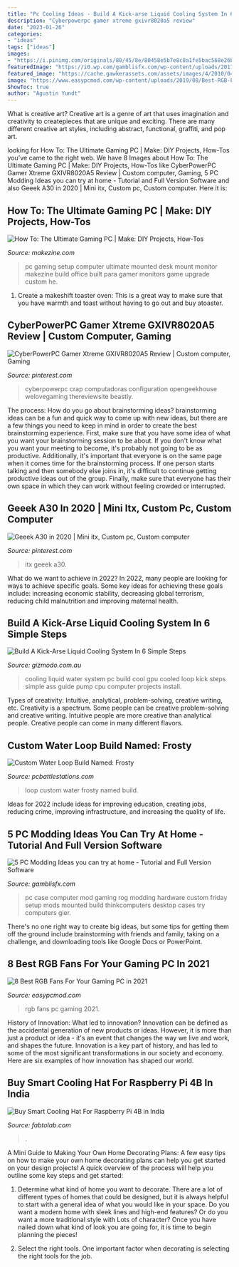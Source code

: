 ```yaml
---
title: "Pc Cooling Ideas - Build A Kick-arse Liquid Cooling System In 6 Simple Steps"
description: "Cyberpowerpc gamer xtreme gxivr8020a5 review"
date: "2023-01-26"
categories:
- "ideas"
tags: ["ideas"]
images:
- "https://i.pinimg.com/originals/80/45/8e/80458e5b7e8c8a1fe5bac568e26b60df.jpg"
featuredImage: "https://i0.wp.com/gamblisfx.com/wp-content/uploads/2017/01/pc-idea-1.jpg?resize=413%2C620"
featured_image: "https://cache.gawkerassets.com/assets/images/4/2010/04/liquidcooling1.jpg"
image: "https://www.easypcmod.com/wp-content/uploads/2019/08/Best-RGB-Fans.jpg"
ShowToc: true
author: "Agustin Yundt"
---
```



What is creative art?
Creative art is a genre of art that uses imagination and creativity to createpieces that are unique and exciting. There are many different creative art styles, including abstract, functional, graffiti, and pop art.

	

		
looking for How To: The Ultimate Gaming PC | Make: DIY Projects, How-Tos you've came to the right web. We have 8 Images about How To: The Ultimate Gaming PC | Make: DIY Projects, How-Tos like CyberPowerPC Gamer Xtreme GXIVR8020A5 Review | Custom computer, Gaming, 5 PC Modding Ideas you can try at home - Tutorial and Full Version Software and also Geeek A30 in 2020 | Mini itx, Custom pc, Custom computer. Here it is:
		
    
## How To: The Ultimate Gaming PC | Make: DIY Projects, How-Tos

<img loading=lazy src="http://i0.wp.com/makezine.com/wp-content/uploads/2014/10/1wmvpf2.jpg" onerror="this.onerror=null;this.src='https://tse3.mm.bing.net/th?id=OIP.64TqiqzlNulm6f3J29NzvgHaNK&amp;pid=15.1';" alt="How To: The Ultimate Gaming PC | Make: DIY Projects, How-Tos">

_Source: makezine.com_

>pc gaming setup computer ultimate mounted desk mount monitor makezine build office built para gamer monitors game upgrade custom he. 

	

1. Create a makeshift toaster oven: This is a great way to make sure that you have warmth and toast without having to go out and buy atoaster.

    
## CyberPowerPC Gamer Xtreme GXIVR8020A5 Review | Custom Computer, Gaming

<img loading=lazy src="https://i.pinimg.com/originals/80/45/8e/80458e5b7e8c8a1fe5bac568e26b60df.jpg" onerror="this.onerror=null;this.src='https://tse4.mm.bing.net/th?id=OIP.47bNP3M1SDFwUmzA5hWDIQHaIu&amp;pid=15.1';" alt="CyberPowerPC Gamer Xtreme GXIVR8020A5 Review | Custom computer, Gaming">

_Source: pinterest.com_

>cyberpowerpc crap computadoras configuration opengeekhouse welovegaming thereviewsite beastly. 

	

The process: How do you go about brainstorming ideas?
brainstorming ideas can be a fun and quick way to come up with new ideas, but there are a few things you need to keep in mind in order to create the best brainstorming experience. First, make sure that you have some idea of what you want your brainstorming session to be about. If you don't know what you want your meeting to become, it's probably not going to be as productive. Additionally, it's important that everyone is on the same page when it comes time for the brainstorming process. If one person starts talking and then somebody else joins in, it's difficult to continue getting productive ideas out of the group. Finally, make sure that everyone has their own space in which they can work without feeling crowded or interrupted.

    
## Geeek A30 In 2020 | Mini Itx, Custom Pc, Custom Computer

<img loading=lazy src="https://i.pinimg.com/736x/12/a4/1d/12a41dc6d669cd3d3c451e6e73f9d34b.jpg" onerror="this.onerror=null;this.src='https://tse2.mm.bing.net/th?id=OIP.FD8tIkOwwlPn_wgv1mCmXgHaGT&amp;pid=15.1';" alt="Geeek A30 in 2020 | Mini itx, Custom pc, Custom computer">

_Source: pinterest.com_

>itx geeek a30. 

	

What do we want to achieve in 2022?
In 2022, many people are looking for ways to achieve specific goals. Some key ideas for achieving these goals include: increasing economic stability, decreasing global terrorism, reducing child malnutrition and improving maternal health.

    
## Build A Kick-Arse Liquid Cooling System In 6 Simple Steps

<img loading=lazy src="https://cache.gawkerassets.com/assets/images/4/2010/04/liquidcooling1.jpg" onerror="this.onerror=null;this.src='https://tse3.mm.bing.net/th?id=OIP.Kc9CezTMlYhluBhA5_3AYgHaE7&amp;pid=15.1';" alt="Build A Kick-Arse Liquid Cooling System In 6 Simple Steps">

_Source: gizmodo.com.au_

>cooling liquid water system pc build cool gpu cooled loop kick steps simple ass guide pump cpu computer projects install. 

	

Types of creativity: Intuitive, analytical, problem-solving, creative writing, etc.
Creativity is a spectrum. Some people can be creative problem-solving and creative writing. Intuitive people are more creative than analytical people. Creative people can come in many different flavors.

    
## Custom Water Loop Build Named: Frosty

<img loading=lazy src="https://www.pcbattlestations.com/wp-content/uploads/2019/03/technotom74_4-compressor.jpg" onerror="this.onerror=null;this.src='https://tse3.mm.bing.net/th?id=OIP.4MoPGADhjF-zzqcsZjrcWgHaE7&amp;pid=15.1';" alt="Custom Water Loop Build Named: Frosty">

_Source: pcbattlestations.com_

>loop custom water frosty named build. 

	

Ideas for 2022 include ideas for improving education, creating jobs, reducing crime, improving infrastructure, and increasing the quality of life.

    
## 5 PC Modding Ideas You Can Try At Home - Tutorial And Full Version Software

<img loading=lazy src="https://i0.wp.com/gamblisfx.com/wp-content/uploads/2017/01/pc-idea-1.jpg?resize=413%2C620" onerror="this.onerror=null;this.src='https://tse3.mm.bing.net/th?id=OIP.9eYH8IOdI2ATF0Hjp0kuRwAAAA&amp;pid=15.1';" alt="5 PC Modding Ideas you can try at home - Tutorial and Full Version Software">

_Source: gamblisfx.com_

>pc case computer mod gaming rog modding hardware custom friday setup mods mounted build thinkcomputers desktop cases try computers gier. 

	

There's no one right way to create big ideas, but some tips for getting them off the ground include brainstorming with friends and family, taking on a challenge, and downloading tools like Google Docs or PowerPoint.

    
## 8 Best RGB Fans For Your Gaming PC In 2021

<img loading=lazy src="https://www.easypcmod.com/wp-content/uploads/2019/08/Best-RGB-Fans.jpg" onerror="this.onerror=null;this.src='https://tse2.mm.bing.net/th?id=OIP.riqc5wVDh3EE52Z1C54vMgHaGL&amp;pid=15.1';" alt="8 Best RGB Fans For Your Gaming PC in 2021">

_Source: easypcmod.com_

>rgb fans pc gaming 2021. 

	

History of Innovation: What led to innovation?
Innovation can be defined as the accidental generation of new products or ideas. However, it is more than just a product or idea - it's an event that changes the way we live and work, and shapes the future. Innovation is a key part of history, and has led to some of the most significant transformations in our society and economy. Here are six examples of how innovation has shaped our world.

    
## Buy Smart Cooling Hat For Raspberry Pi 4B In India

<img loading=lazy src="https://www.fabtolab.com/image/cache/data/Boards/Raspberry/Accessories/DFR0672-family_564x376-900x700.jpg" onerror="this.onerror=null;this.src='https://tse4.mm.bing.net/th?id=OIP.Lr17UK33qKKBYLSwor4FlQHaFw&amp;pid=15.1';" alt="Buy Smart Cooling Hat For Raspberry Pi 4B in India">

_Source: fabtolab.com_

>. 

	

A Mini Guide to Making Your Own Home Decorating Plans:
A few easy tips on how to make your own home decorating plans can help you get started on your design projects! A quick overview of the process will help you outline some key steps and get started:
1. Determine what kind of home you want to decorate. There are a lot of different types of homes that could be designed, but it is always helpful to start with a general idea of what you would like in your space. Do you want a modern home with sleek lines and high-end features? Or do you want a more traditional style with Lots of character? Once you have nailed down what kind of look you are going for, it is time to begin planning the pieces!

2. Select the right tools. One important factor when decorating is selecting the right tools for the job.

